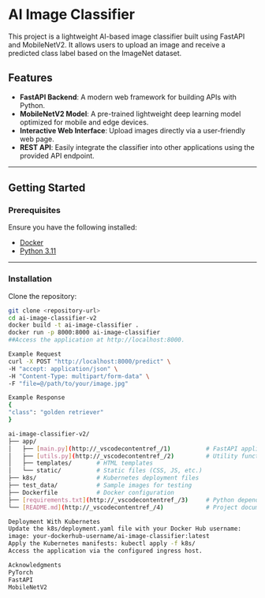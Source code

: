 # AI Image Classifier

This project is a lightweight AI-based image classifier built using FastAPI and MobileNetV2. It allows users to upload an image and receive a predicted class label based on the ImageNet dataset.

## Features

- **FastAPI Backend**: A modern web framework for building APIs with Python.
- **MobileNetV2 Model**: A pre-trained lightweight deep learning model optimized for mobile and edge devices.
- **Interactive Web Interface**: Upload images directly via a user-friendly web page.
- **REST API**: Easily integrate the classifier into other applications using the provided API endpoint.

---

## Getting Started

### Prerequisites

Ensure you have the following installed:

- [Docker](https://www.docker.com/)
- [Python 3.11](https://www.python.org/downloads/)

---

### Installation

Clone the repository:
   ```bash
   git clone <repository-url>
   cd ai-image-classifier-v2
   docker build -t ai-image-classifier .
   docker run -p 8000:8000 ai-image-classifier
##Access the application at http://localhost:8000.

Example Request
curl -X POST "http://localhost:8000/predict" \
  -H "accept: application/json" \
  -H "Content-Type: multipart/form-data" \
  -F "file=@/path/to/your/image.jpg"

Example Response
{
  "class": "golden retriever"
}

ai-image-classifier-v2/
├── app/
│   ├── [main.py](http://_vscodecontentref_/1)          # FastAPI application
│   ├── [utils.py](http://_vscodecontentref_/2)         # Utility functions for model and image processing
│   ├── templates/       # HTML templates
│   └── static/          # Static files (CSS, JS, etc.)
├── k8s/                 # Kubernetes deployment files
├── test_data/           # Sample images for testing
├── Dockerfile           # Docker configuration
├── [requirements.txt](http://_vscodecontentref_/3)     # Python dependencies
└── [README.md](http://_vscodecontentref_/4)            # Project documentation

Deployment With Kubernetes
Update the k8s/deployment.yaml file with your Docker Hub username:
image: your-dockerhub-username/ai-image-classifier:latest
Apply the Kubernetes manifests: kubectl apply -f k8s/
Access the application via the configured ingress host.

Acknowledgments
PyTorch
FastAPI
MobileNetV2